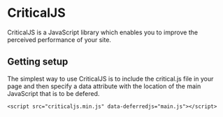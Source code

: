 # CriticalJS

CriticalJS is a JavaScript library which enables you to improve the perceived performance of your site.

## Getting setup

The simplest way to use CriticalJS is to include the critical.js file in your page and then specify a data attribute with the location of the main JavaScript that is to be defered.

```
<script src="criticaljs.min.js" data-deferredjs="main.js"></script>
```
